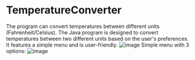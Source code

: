 # TemperatureConverter
The program can convert temperatures between different units (Fahrenheit/Celsius).
The Java program is designed to convert temperatures between two different units based on the user's preferences. It features a simple menu and is user-friendly.
![image](https://github.com/ProjectsDev01/TemperatureConverter/assets/108265944/59ab088b-d8e6-461f-bedd-f2b7b1021f83)
Simple menu with 3 options: 
![image](https://github.com/ProjectsDev01/TemperatureConverter/assets/108265944/f278bb6b-1064-439d-9921-9fce0e7ddac9)

